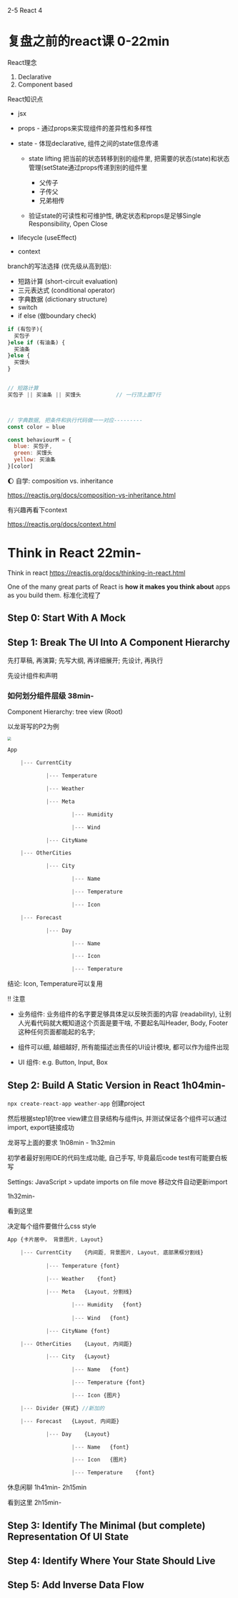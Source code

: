 2-5 React 4





# 复盘之前的react课 0-22min



React理念

1. Declarative
2. Component based



React知识点

+ jsx
+ props - 通过props来实现组件的差异性和多样性
+ state - 体现declarative, 组件之间的state信息传递
  + state lifting 把当前的状态转移到别的组件里, 把需要的状态(state)和状态管理(setState通过props传递到别的组件里
    + 父传子
    + 子传父
    + 兄弟相传

  + 验证state的可读性和可维护性, 确定状态和props是足够Single Responsibility, Open Close

+ lifecycle (useEffect)
+ context



branch的写法选择 (优先级从高到低):

+ 短路计算 (short-circuit evaluation)
+ 三元表达式 (conditional operator)
+ 字典数据 (dictionary structure)
+ switch
+ if else (做boundary check)



```js
if (有包子){
  买包子
}else if (有油条) {
  买油条
}else {
  买馒头
}


// 短路计算
买包子 || 买油条 || 买馒头			// 一行顶上面7行



// 字典数据, 把条件和执行代码做一一对应---------
const color = blue

const behaviourM = {
  blue: 买包子,
  green: 买馒头
  yellow: 买油条
}[color]
```







:moon: 自学: composition vs. inheritance

https://reactjs.org/docs/composition-vs-inheritance.html

有兴趣再看下context

https://reactjs.org/docs/context.html



# Think in React 22min-

Think in react https://reactjs.org/docs/thinking-in-react.html

One of the many great parts of React is **how it makes you think about** apps as you build them. 标准化流程了







## Step 0: Start With A Mock











## Step 1: Break The UI Into A Component Hierarchy

先打草稿, 再演算; 先写大纲, 再详细展开; 先设计, 再执行

先设计组件和声明



### 如何划分组件层级 38min-

Component Hierarchy: tree view (Root)



以龙哥写的P2为例



<img src="./Src_md/Long_p2.png" style="zoom: 50%;" />

```js
App

	|--- CurrentCity

			|--- Temperature

			|--- Weather

			|--- Meta

					|--- Humidity

					|--- Wind

			|--- CityName

	|--- OtherCities

			|--- City

					|--- Name

					|--- Temperature

					|--- Icon

	|--- Forecast

			|--- Day

					|--- Name

					|--- Icon

					|--- Temperature
```

结论: Icon, Temperature可以复用



:bangbang: 注意

+ 业务组件: 业务组件的名字要足够具体足以反映页面的内容 (readability), 让别人光看代码就大概知道这个页面是要干啥, 不要起名叫Header, Body, Footer这种任何页面都能起的名字;
+ 组件可以细, 越细越好, 所有能描述出责任的UI设计模块, 都可以作为组件出现



+ UI 组件: e.g. Button, Input, Box





## Step 2: Build A Static Version in React 1h04min-

`npx create-react-app weather-app` 创建project 



然后根据step1的tree view建立目录结构与组件js, 并测试保证各个组件可以通过import, export链接成功



龙哥写上面的要求  1h08min - 1h32min

初学者最好别用IDE的代码生成功能, 自己手写, 毕竟最后code test有可能要白板写

Settings: JavaScript > update imports on file move 移动文件自动更新import







1h32min-

看到这里

决定每个组件要做什么css style

```js
App {卡片居中， 背景图片, Layout}

	|--- CurrentCity	{内间距, 背景图片, Layout, 底部黑框分割线}
 
			|--- Temperature {font}
 
			|--- Weather	{font}

			|--- Meta	{Layout, 分割线}

					|--- Humidity	{font}
	
					|--- Wind	{font}

			|--- CityName {font}

	|--- OtherCities	{Layout, 内间距}

			|--- City	{Layout}

					|--- Name	{font}

					|--- Temperature {font}

					|--- Icon {图片}

	|--- Divider {样式} //新加的

	|--- Forecast	{Layout, 内间距}

			|--- Day	{Layout}

					|--- Name	{font}

					|--- Icon	{图片}

					|--- Temperature	{font}
```



休息闲聊 1h41min- 2h15min



看到这里 2h15min-



## Step 3: Identify The Minimal (but complete) Representation Of UI State















## Step 4: Identify Where Your State Should Live















## Step 5: Add Inverse Data Flow







